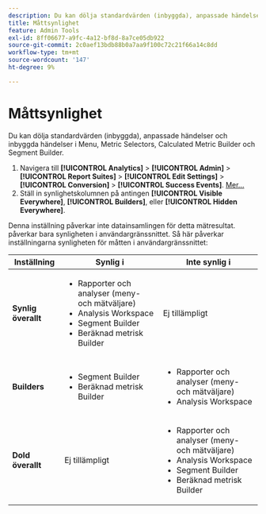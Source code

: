 ```yaml
---
description: Du kan dölja standardvärden (inbyggda), anpassade händelser och inbyggda händelser i Menu, Metric Selectors, Calculated Metric Builder och Segment Builder.
title: Måttsynlighet
feature: Admin Tools
exl-id: 8ff06677-a9fc-4a12-bf8d-8a7ce05db922
source-git-commit: 2c0aef13bdb88b0a7aa9f100c72c21f66a14c8dd
workflow-type: tm+mt
source-wordcount: '147'
ht-degree: 9%

---
```


# Måttsynlighet

Du kan dölja standardvärden (inbyggda), anpassade händelser och inbyggda händelser i Menu, Metric Selectors, Calculated Metric Builder och Segment Builder.

1. Navigera till **[!UICONTROL Analytics]** > **[!UICONTROL Admin]** > **[!UICONTROL Report Suites]** > **[!UICONTROL Edit Settings]** > **[!UICONTROL Conversion]** > **[!UICONTROL Success Events]**. [Mer...](/help/admin/admin/c-success-events/t-success-events.md)
1. Ställ in synlighetskolumnen på antingen **[!UICONTROL Visible Everywhere]**, **[!UICONTROL Builders]**, eller **[!UICONTROL Hidden Everywhere]**.

Denna inställning påverkar inte datainsamlingen för detta mätresultat. påverkar bara synligheten i användargränssnittet. Så här påverkar inställningarna synligheten för måtten i användargränssnittet:

<table id="table_26814F83F39C47D08361365E2658D249"> 
 <thead> 
  <tr> 
   <th colname="col1" class="entry"> Inställning </th> 
   <th colname="col2" class="entry"> Synlig i </th> 
   <th colname="col3" class="entry"> Inte synlig i </th> 
  </tr> 
 </thead>
 <tbody> 
  <tr> 
   <td colname="col1"> <b>Synlig överallt</b> </td> 
   <td colname="col2"> 
    <ul id="ul_2CCF931F462D48E3B06AE246A1A3AD91"> 
     <li id="li_C2889DBECE6D488C94B118FA33CD3988">Rapporter och analyser (meny- och mätväljare) </li> 
     <li id="li_EB7D70B1BAC840A6A32B56A1DD8F8D55">Analysis Workspace </li> 
     <li id="li_0C550B8F99C94620999331BBA1F3659C">Segment Builder </li> 
     <li id="li_E2663CFA5F8541C39CE9A18173A074AC">Beräknad metrisk Builder </li> 
    </ul> </td> 
   <td colname="col3"> Ej tillämpligt </td> 
  </tr> 
  <tr> 
   <td colname="col1"> <b>Builders</b> </td> 
   <td colname="col2"> 
    <ul id="ul_33E40D88D3B44CCDBA8DE6EA53794C6D"> 
     <li id="li_D72D1EB1A6164657A68AC5BDE4749BA2">Segment Builder </li> 
     <li id="li_9644DE132891444E8C98C8ADD5B17FBA">Beräknad metrisk Builder </li> 
    </ul> </td> 
   <td colname="col3"> 
    <ul id="ul_C21BB852A6E94BF288DA237772538F96"> 
     <li id="li_499402E46BD243588B0E437928734222">Rapporter och analyser (meny- och mätväljare) </li> 
     <li id="li_844967A5C7204ABE964E6DD5789E582E">Analysis Workspace </li> 
    </ul> </td> 
  </tr> 
  <tr> 
   <td colname="col1"> <b>Dold överallt</b> </td> 
   <td colname="col2"> Ej tillämpligt </td> 
   <td colname="col3"> 
    <ul id="ul_CB9780D567BD4DBA90C092DDA892BF41"> 
     <li id="li_CF90047F78FD4BB28E90E95B9B367445">Rapporter och analyser (meny- och mätväljare) </li> 
     <li id="li_9B41995CA7F3437485BAFF08A422FBFE">Analysis Workspace </li> 
     <li id="li_B4C8C6A35AB44E83B140F2C8073EEE17">Segment Builder </li> 
     <li id="li_35F3A8DD8F8C4770AEFBD68575DFAE62">Beräknad metrisk Builder </li> 
    </ul> </td> 
  </tr> 
 </tbody> 
</table>
